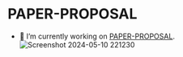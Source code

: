 # PAPER-PROPOSAL 
- 🔭 I’m currently working on [PAPER-PROPOSAL](https://paper-proposal.vercel.app/).
![Screenshot 2024-05-10 221230](https://github.com/Unmesh100/PAPER-PROPOSAL/assets/151871475/8591f16d-e37e-4f16-8bfb-a189c85a90f9)
